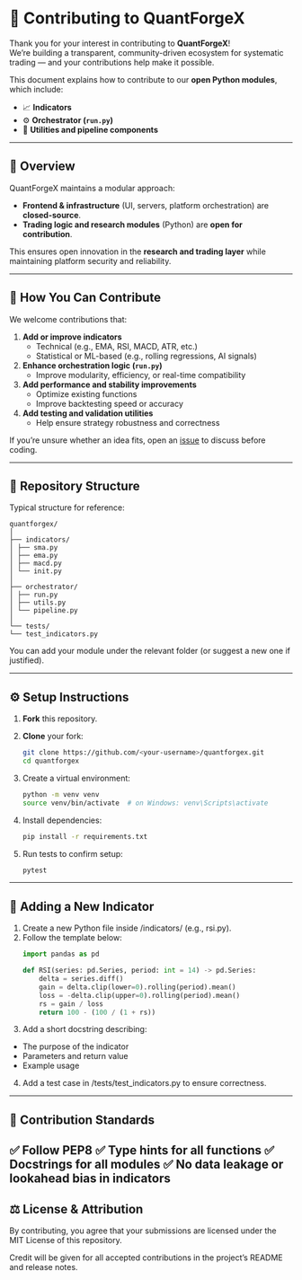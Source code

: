 # 🧩 Contributing to QuantForgeX

Thank you for your interest in contributing to **QuantForgeX**!  
We’re building a transparent, community-driven ecosystem for systematic trading — and your contributions help make it possible.

This document explains how to contribute to our **open Python modules**, which include:
- 📈 **Indicators**  
- ⚙️ **Orchestrator (`run.py`)**  
- 🔧 **Utilities and pipeline components**

---

## 📜 Overview

QuantForgeX maintains a modular approach:
- **Frontend & infrastructure** (UI, servers, platform orchestration) are **closed-source**.  
- **Trading logic and research modules** (Python) are **open for contribution**.

This ensures open innovation in the **research and trading layer** while maintaining platform security and reliability.

---

## 🚀 How You Can Contribute

We welcome contributions that:
1. **Add or improve indicators**  
   - Technical (e.g., EMA, RSI, MACD, ATR, etc.)  
   - Statistical or ML-based (e.g., rolling regressions, AI signals)  
2. **Enhance orchestration logic (`run.py`)**  
   - Improve modularity, efficiency, or real-time compatibility  
3. **Add performance and stability improvements**  
   - Optimize existing functions  
   - Improve backtesting speed or accuracy  
4. **Add testing and validation utilities**  
   - Help ensure strategy robustness and correctness  

If you’re unsure whether an idea fits, open an [issue](../../issues) to discuss before coding.

---

## 🧠 Repository Structure

Typical structure for reference:
```
quantforgex/
│
├── indicators/
│ ├── sma.py
│ ├── ema.py
│ ├── macd.py
│ └── init.py
│
├── orchestrator/
│ ├── run.py
│ ├── utils.py
│ └── pipeline.py
│
└── tests/
└── test_indicators.py
```


You can add your module under the relevant folder (or suggest a new one if justified).

---

## ⚙️ Setup Instructions

1. **Fork** this repository.
2. **Clone** your fork:
   ```bash
   git clone https://github.com/<your-username>/quantforgex.git
   cd quantforgex
   ```
3. Create a virtual environment:
   ```bash
   python -m venv venv
   source venv/bin/activate  # on Windows: venv\Scripts\activate
   ```
4. Install dependencies:
    ```bash
    pip install -r requirements.txt
    ```

5. Run tests to confirm setup:
   ```bash
   pytest
   ```
---
## 🧩 Adding a New Indicator
1. Create a new Python file inside /indicators/ (e.g., rsi.py).
2. Follow the template below:
    ```python
    import pandas as pd
    
    def RSI(series: pd.Series, period: int = 14) -> pd.Series:
        delta = series.diff()
        gain = delta.clip(lower=0).rolling(period).mean()
        loss = -delta.clip(upper=0).rolling(period).mean()
        rs = gain / loss
        return 100 - (100 / (1 + rs))
    ```
3. Add a short docstring describing:
  - The purpose of the indicator
  - Parameters and return value
  - Example usage
4. Add a test case in /tests/test_indicators.py to ensure correctness.
---
## 🧭 Contribution Standards

✅ Follow PEP8
✅ Type hints for all functions
✅ Docstrings for all modules
✅ No data leakage or lookahead bias in indicators
---
## ⚖️ License & Attribution

By contributing, you agree that your submissions are licensed under the MIT License of this repository.

Credit will be given for all accepted contributions in the project’s README and release notes.
